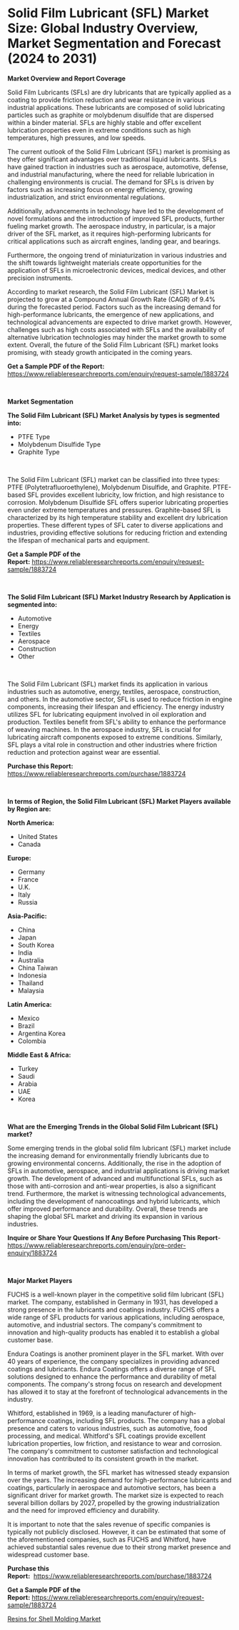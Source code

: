 <p><h1>Solid Film Lubricant (SFL) Market Size: Global Industry Overview, Market Segmentation and Forecast (2024 to 2031)</h1></p><p><strong>Market Overview and Report Coverage</strong></p>
<p><p>Solid Film Lubricants (SFLs) are dry lubricants that are typically applied as a coating to provide friction reduction and wear resistance in various industrial applications. These lubricants are composed of solid lubricating particles such as graphite or molybdenum disulfide that are dispersed within a binder material. SFLs are highly stable and offer excellent lubrication properties even in extreme conditions such as high temperatures, high pressures, and low speeds.</p><p>The current outlook of the Solid Film Lubricant (SFL) market is promising as they offer significant advantages over traditional liquid lubricants. SFLs have gained traction in industries such as aerospace, automotive, defense, and industrial manufacturing, where the need for reliable lubrication in challenging environments is crucial. The demand for SFLs is driven by factors such as increasing focus on energy efficiency, growing industrialization, and strict environmental regulations.</p><p>Additionally, advancements in technology have led to the development of novel formulations and the introduction of improved SFL products, further fueling market growth. The aerospace industry, in particular, is a major driver of the SFL market, as it requires high-performing lubricants for critical applications such as aircraft engines, landing gear, and bearings.</p><p>Furthermore, the ongoing trend of miniaturization in various industries and the shift towards lightweight materials create opportunities for the application of SFLs in microelectronic devices, medical devices, and other precision instruments.</p><p>According to market research, the Solid Film Lubricant (SFL) Market is projected to grow at a Compound Annual Growth Rate (CAGR) of 9.4% during the forecasted period. Factors such as the increasing demand for high-performance lubricants, the emergence of new applications, and technological advancements are expected to drive market growth. However, challenges such as high costs associated with SFLs and the availability of alternative lubrication technologies may hinder the market growth to some extent. Overall, the future of the Solid Film Lubricant (SFL) market looks promising, with steady growth anticipated in the coming years.</p></p>
<p><strong>Get a Sample PDF of the Report:</strong> <a href="https://www.reliableresearchreports.com/enquiry/request-sample/1883724">https://www.reliableresearchreports.com/enquiry/request-sample/1883724</a></p>
<p>&nbsp;</p>
<p><strong>Market Segmentation</strong></p>
<p><strong>The Solid Film Lubricant (SFL) Market Analysis by types is segmented into:</strong></p>
<p><ul><li>PTFE Type</li><li>Molybdenum Disulfide Type</li><li>Graphite Type</li></ul></p>
<p>&nbsp;</p>
<p><p>The Solid Film Lubricant (SFL) market can be classified into three types: PTFE (Polytetrafluoroethylene), Molybdenum Disulfide, and Graphite. PTFE-based SFL provides excellent lubricity, low friction, and high resistance to corrosion. Molybdenum Disulfide SFL offers superior lubricating properties even under extreme temperatures and pressures. Graphite-based SFL is characterized by its high temperature stability and excellent dry lubrication properties. These different types of SFL cater to diverse applications and industries, providing effective solutions for reducing friction and extending the lifespan of mechanical parts and equipment.</p></p>
<p><strong>Get a Sample PDF of the Report:</strong>&nbsp;<a href="https://www.reliableresearchreports.com/enquiry/request-sample/1883724">https://www.reliableresearchreports.com/enquiry/request-sample/1883724</a></p>
<p>&nbsp;</p>
<p><strong>The Solid Film Lubricant (SFL) Market Industry Research by Application is segmented into:</strong></p>
<p><ul><li>Automotive</li><li>Energy</li><li>Textiles</li><li>Aerospace</li><li>Construction</li><li>Other</li></ul></p>
<p>&nbsp;</p>
<p><p>The Solid Film Lubricant (SFL) market finds its application in various industries such as automotive, energy, textiles, aerospace, construction, and others. In the automotive sector, SFL is used to reduce friction in engine components, increasing their lifespan and efficiency. The energy industry utilizes SFL for lubricating equipment involved in oil exploration and production. Textiles benefit from SFL's ability to enhance the performance of weaving machines. In the aerospace industry, SFL is crucial for lubricating aircraft components exposed to extreme conditions. Similarly, SFL plays a vital role in construction and other industries where friction reduction and protection against wear are essential.</p></p>
<p><strong>Purchase this Report:</strong>&nbsp; <a href="https://www.reliableresearchreports.com/purchase/1883724">https://www.reliableresearchreports.com/purchase/1883724</a></p>
<p>&nbsp;</p>
<p><strong>In terms of Region, the Solid Film Lubricant (SFL) Market Players available by Region are:</strong></p>
<p>
    <p> <strong> North America: </strong>
        <ul>
            <li>United States</li>
            <li>Canada</li>
        </ul>
        </p> 
    <p> <strong> Europe: </strong>
        <ul>
            <li>Germany</li>
            <li>France</li>
            <li>U.K.</li>
            <li>Italy</li>
            <li>Russia</li>
        </ul>
        </p> 
    <p> <strong> Asia-Pacific: </strong>
        <ul>
            <li>China</li>
            <li>Japan</li>
            <li>South Korea</li>
            <li>India</li>
            <li>Australia</li>
            <li>China Taiwan</li>
            <li>Indonesia</li>
            <li>Thailand</li>
            <li>Malaysia</li>
        </ul>
        </p> 
    <p> <strong> Latin America: </strong>
        <ul>
            <li>Mexico</li>
            <li>Brazil</li>
            <li>Argentina Korea</li>
            <li>Colombia</li>
        </ul>
        </p> 
    <p> <strong> Middle East & Africa: </strong>
        <ul>
            <li>Turkey</li>
            <li>Saudi</li>
            <li>Arabia</li>
            <li>UAE</li>
            <li>Korea</li>
        </ul>
    </p>
    </p>
<p>&nbsp;</p>
<p><strong>What are the Emerging Trends in the Global Solid Film Lubricant (SFL) market?</strong></p>
<p><p>Some emerging trends in the global solid film lubricant (SFL) market include the increasing demand for environmentally friendly lubricants due to growing environmental concerns. Additionally, the rise in the adoption of SFLs in automotive, aerospace, and industrial applications is driving market growth. The development of advanced and multifunctional SFLs, such as those with anti-corrosion and anti-wear properties, is also a significant trend. Furthermore, the market is witnessing technological advancements, including the development of nanocoatings and hybrid lubricants, which offer improved performance and durability. Overall, these trends are shaping the global SFL market and driving its expansion in various industries.</p></p>
<p><strong>Inquire or Share Your Questions If Any Before Purchasing This Report</strong>- <a href="https://www.reliableresearchreports.com/enquiry/pre-order-enquiry/1883724">https://www.reliableresearchreports.com/enquiry/pre-order-enquiry/1883724</a></p>
<p>&nbsp;</p>
<p><strong>Major Market Players</strong></p>
<p><p>FUCHS is a well-known player in the competitive solid film lubricant (SFL) market. The company, established in Germany in 1931, has developed a strong presence in the lubricants and coatings industry. FUCHS offers a wide range of SFL products for various applications, including aerospace, automotive, and industrial sectors. The company's commitment to innovation and high-quality products has enabled it to establish a global customer base.</p><p>Endura Coatings is another prominent player in the SFL market. With over 40 years of experience, the company specializes in providing advanced coatings and lubricants. Endura Coatings offers a diverse range of SFL solutions designed to enhance the performance and durability of metal components. The company's strong focus on research and development has allowed it to stay at the forefront of technological advancements in the industry.</p><p>Whitford, established in 1969, is a leading manufacturer of high-performance coatings, including SFL products. The company has a global presence and caters to various industries, such as automotive, food processing, and medical. Whitford's SFL coatings provide excellent lubrication properties, low friction, and resistance to wear and corrosion. The company's commitment to customer satisfaction and technological innovation has contributed to its consistent growth in the market.</p><p>In terms of market growth, the SFL market has witnessed steady expansion over the years. The increasing demand for high-performance lubricants and coatings, particularly in aerospace and automotive sectors, has been a significant driver for market growth. The market size is expected to reach several billion dollars by 2027, propelled by the growing industrialization and the need for improved efficiency and durability.</p><p>It is important to note that the sales revenue of specific companies is typically not publicly disclosed. However, it can be estimated that some of the aforementioned companies, such as FUCHS and Whitford, have achieved substantial sales revenue due to their strong market presence and widespread customer base.</p></p>
<p><strong>Purchase this Report:</strong>&nbsp;&nbsp;<a href="https://www.reliableresearchreports.com/purchase/1883724">https://www.reliableresearchreports.com/purchase/1883724</a></p>
<p></p>
<p><strong>Get a Sample PDF of the Report:</strong>&nbsp;<a href="https://www.reliableresearchreports.com/enquiry/request-sample/1883724">https://www.reliableresearchreports.com/enquiry/request-sample/1883724</a></p>
<p><p><a href="https://github.com/RoccoManning/Market-Research-Report-List-2/blob/main/resins-for-shell-molding-market.md">Resins for Shell Molding Market</a></p></p>